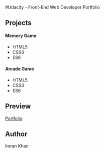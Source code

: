 #Udacity - Front-End Web Developer Portfolio

## Projects

#### Memory Game
* HTML5
* CSS3
* ES6

#### Arcade Game
* HTML5
* CSS3
* ES6

## Preview
[Portfolio](https://dist-o80dratwv.now.sh/)

## Author
Imran Khan
